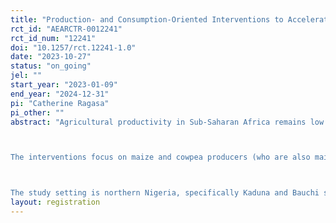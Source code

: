 ```yaml
---
title: "Production- and Consumption-Oriented Interventions to Accelerate Crop Varietal Turnover in Nigeria"
rct_id: "AEARCTR-0012241"
rct_id_num: "12241"
doi: "10.1257/rct.12241-1.0"
date: "2023-10-27"
status: "on_going"
jel: ""
start_year: "2023-01-09"
end_year: "2024-12-31"
pi: "Catherine Ragasa"
pi_other: ""
abstract: "Agricultural productivity in Sub-Saharan Africa remains low despite the huge potential economic and food security importance of agriculture. In Nigeria, two important staple crops are maize and cowpea, but they persistently have low productivity: maize yield is at 1.62 ton per hectare compared to 4.2 ton per hectare in Ethiopia and about 5-6 ton per hectare on average in Southern Africa and globally. Based on LSMS 2018, only 11% of maize farming grew improved maize varieties and 7% used certified seeds. Only 3% of cowpea farmers grew improved cowpea varieties and only 2% used certified seeds. An experimental study via a randomized controlled trial is underway to verify these adoption rates, understand why adoption is very low, and test interventions to help increase adoption and improve farmers’ productivity and incomes. 

The interventions focus on maize and cowpea producers (who are also maize and cowpea consumers).  The interventions are targeted to address production-side constraints (through seed trial minipacks and training on good agriculture practices) and consumption-side constraints (through grain/flour minipacks and village-level cooking/tasting demonstrations). 

The study setting is northern Nigeria, specifically Kaduna and Bauchi states."
layout: registration
---
```


